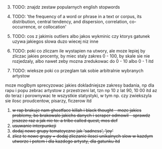 
3. TODO: znajdz zestaw popularnych english stopwords

4. TODO: 'the frequency of a word or phrase in a text or corpus, its distribution, central tendency, and dispersion, correlation, co-occurrence, or collocation'

7. TODO: cos z jakimis outliers albo jakos wykminic czy ktorys gatunek uzywa jakiegos slowa duzo wiecej niz inne

8. TODO: poki co zliczam ile wystapien na utwory, ale moze lepiej by zliczac jakies procenty, by miec staly zakres 0 - 100, by skale sie nie rozjedzaly, albo nawet zeby mozna zredukowac do 0 - 10 albo 0 - 1 itd

9. TODO: wieksze
poki co przeglam tak sobie arbitralnie wybranych artystow

moze moglbym sprecyzowac jakies dokladniejsze zakresy badania, np dla rapu i popu zebrac artystow z przestrzeni lat, tzn np 10 z lat 90, 10 00 itd az do teraz i porownywac te wszystkie statystyki, w tym np. czy zwiekszyla sie ilosc proudcentow, pisarzy, ficzerow itd


1. ~~w rap brakuje nam ghostface killah i black thought - moze jakies problemy, bo brakowalo jakichs danych i scraper odmowil - sprawdz jeszcze raz a jak nie to: a tribe called quest, mos def~~
2. ~~usuwanie interpunkcji~~
5. ~~dodaj nowe grupy temateyczne jak 'sadness', 'joy'~~
6. ~~zlicz te nowe grupy + dodaj zliczanie ilosci unikalnych slow w kazdym utworze i potem i dla kazdego artysty, dla gatunku itd~~
